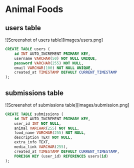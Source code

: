 # Animal Foods

## users table

![Screenshot of users table][images/users.png]

```sql
CREATE TABLE users (
    id INT AUTO_INCREMENT PRIMARY KEY,
    username VARCHAR(50) NOT NULL UNIQUE,
    password VARCHAR(255) NOT NULL,
    email VARCHAR(100) NOT NULL UNIQUE,
    created_at TIMESTAMP DEFAULT CURRENT_TIMESTAMP
);
```

## submissions table

![Screenshot of submissions table][images/submission.png]

```sql
CREATE TABLE submissions (
    id INT AUTO_INCREMENT PRIMARY KEY,
    user_id INT NOT NULL,
    animal VARCHAR(255) NOT NULL,
    food_name VARCHAR(255) NOT NULL,
    description TEXT NOT NULL,
    extra_info TEXT,
    media_link VARCHAR(255),
    created_at TIMESTAMP DEFAULT CURRENT_TIMESTAMP,
    FOREIGN KEY (user_id) REFERENCES users(id)
);
```